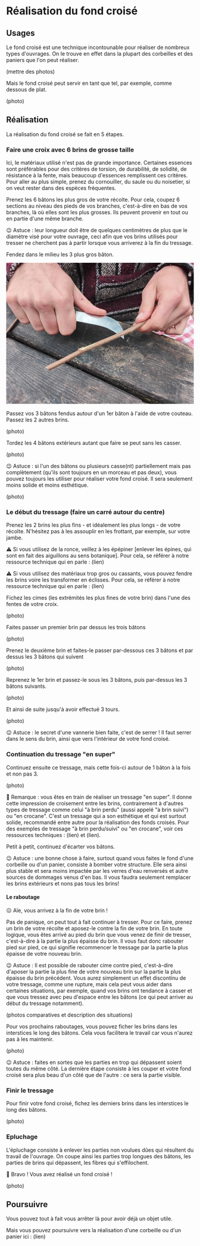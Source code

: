 # Réalisation du fond croisé

## Usages

Le fond croisé est une technique incontounable pour réaliser de nombreux types d'ouvrages.
On le trouve en effet dans la plupart des corbeilles et des paniers que l'on peut réaliser.

(mettre des photos)

Mais le fond croisé peut servir en tant que tel, par exemple, comme dessous de plat.

(photo)

## Réalisation

La réalisation du fond croisé se fait en 5 étapes.

### Faire une croix avec 6 brins de grosse taille

Ici, le matériaux utilisé n'est pas de grande importance. Certaines essences sont préférables pour des critères de torsion, de durabilité, de solidité, de résistance à la fente, mais beaucoup d'essences remplissent ces critères. Pour aller au plus simple, prenez du cornouiller, du saule ou du noisetier, si on veut rester dans des espèces fréquentes.

Prenez les 6 bâtons les plus gros de votre récolte. Pour cela, coupez 6 sections au niveau des pieds de vos branches, c'est-à-dire en bas de vos branches, là où elles sont les plus grosses. Ils peuvent provenir en tout ou en partie d'une même branche. 

😉 Astuce : leur longueur doit être de quelques centimètres de plus que le diamètre visé pour votre ouvrage, ceci afin que vos brins utilisés pour tresser ne cherchent pas à partir lorsque vous arriverez à la fin du tressage.

Fendez dans le milieu les 3 plus gros bâton.

![fente bâton](./images/FC10.jpg)

Passez vos 3 bâtons fendus autour d'un 1er bâton à l'aide de votre couteau.
Passez les 2 autres brins.

(photo)

Tordez les 4 bâtons extérieurs autant que faire se peut sans les casser.

(photo)

😉 Astuce : si l'un des bâtons ou plusieurs casse(nt) partiellement mais pas complètement (qu'ils sont toujours en un morceau et pas deux), vous pouvez toujours les utiliser pour réaliser votre fond croisé. Il sera seulement moins solide et moins esthétique.

(photo)

### Le début du tressage (faire un carré autour du centre)

Prenez les 2 brins les plus fins - et idéalement les plus longs - de votre récolte. N'hésitez pas à les assouplir en les frottant, par exemple, sur votre jambe.

⚠️ Si vous utilisez de la ronce, veillez à les épépiner [enlever les épines, qui sont en fait des aiguillons au sens botanique]. Pour cela, se référer à notre ressource technique qui en parle : (lien)

⚠️ Si vous utilisez des matériaux trop gros ou cassants, vous pouvez fendre les brins voire les transformer en éclisses. Pour cela, se référer à notre ressource technique qui en parle : (lien)

Fichez les cimes (les extrémités les plus fines de votre brin) dans l'une des fentes de votre croix.

(photo)

Faites passer un premier brin par dessus les trois bâtons 

(photo)

Prenez le deuxième brin et faites-le passer par-dessous ces 3 bâtons et par dessus les 3 bâtons qui suivent

(photo)

Reprenez le 1er brin et passez-le sous les 3 bâtons, puis par-dessus les 3 bâtons suivants.

(photo)

Et ainsi de suite jusqu'à avoir effectué 3 tours.

(photo)

😉 Astuce : le secret d'une vannerie bien faite, c'est de serrer ! Il faut serrer dans le sens du brin, ainsi que vers l'intérieur de votre fond croisé. 

### Continuation du tressage "en super"

Continuez ensuite ce tressage, mais cette fois-ci autour de 1 bâton à la fois et non pas 3.

(photo)

🧐 Remarque : vous êtes en train de réaliser un tressage "en super". Il donne cette impression de croisement entre les brins, contrairement à d'autres types de tressage comme celui "à brin perdu" (aussi appelé "à brin suivi") ou "en crocane". C'est un tressage qui a son esthétique et qui est surtout solide, recommandé entre autre pour la réalisation des fonds croisés. Pour des exemples de tressage "à brin perdu/suivi" ou "en crocane", voir ces ressources techniques : (lien) et (lien).

Petit à petit, continuez d'écarter vos bâtons.

😉 Astuce : une bonne chose à faire, surtout quand vous faites le fond d'une corbeille ou d'un panier, consiste à bomber votre structure. Elle sera ainsi plus stable et sera moins impactée par les verres d'eau renversés et autre sources de dommages venus d'en bas. Il vous faudra seulement remplacer les brins extérieurs et nons pas tous les brins!

#### Le raboutage

😖 Aïe, vous arrivez à la fin de votre brin !

Pas de panique, on peut tout à fait continuer à tresser. Pour ce faire, prenez un brin de votre récolte et aposez-le contre la fin de votre brin. En toute logique, vous êtes arrivé au pied du brin que vous venez de finir de tresser, c'est-à-dire à la partie la plus épaisse du brin. Il vous faut donc rabouter pied sur pied, ce qui signifie recommencer le tressage par la partie la plus épaisse de votre nouveau brin.

😉 Astuce : Il est possible de rabouter cime contre pied, c'est-à-dire d'aposer la partie la plus fine de votre nouveau brin sur la partie la plus épaisse du brin précédent. Vous aurez simplement un effet discontinu de votre tressage, comme une rupture, mais cela peut vous aider dans certaines situations, par exemple, quand vos brins ont tendance à casser et que vous tressez avec peu d'espace entre les bâtons (ce qui peut arriver au début du tressage notamment).

(photos comparatives et description des situations)

Pour vos prochains raboutages, vous pouvez ficher les brins dans les interstices le long des bâtons. Cela vous facilitera le travail car vous n'aurez pas à les maintenir.

(photo)

😉 Astuce : faites en sortes que les parties en trop qui dépassent soient toutes du même côté. La dernière étape consiste à les couper et votre fond croisé sera plus beau d'un côté que de l'autre : ce sera la partie visible.

### Finir le tressage

Pour finir votre fond croisé, fichez les derniers brins dans les interstices le long des bâtons.

(photo)

### Epluchage

L'épluchage consiste à enlever les parties non voulues dûes qui résultent du travail de l'ouvrage. On coupe ainsi les parties trop longues des bâtons, les parties de brins qui dépassent, les fibres qui s'effilochent.

🥳 Bravo ! Vous avez réalisé un fond croisé !

(photo)

## Poursuivre

Vous pouvez tout à fait vous arrêter là pour avoir déjà un objet utile. 

Mais vous pouvez poursuivre vers la réalisation d'une corbeille ou d'un panier ici : (lien)





